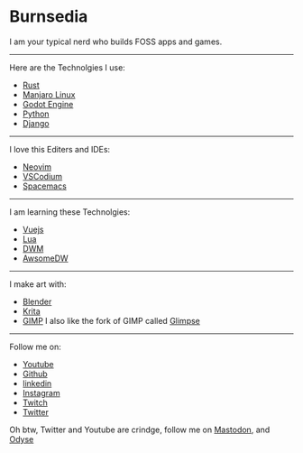 # Burnsedia

I am your typical nerd who builds FOSS apps and games.

---

Here are the Technolgies I use:

  - [Rust](https://www.rust-lang.org/)
  - [Manjaro Linux](https://manjaro.org/)
  - [Godot Engine](https://godotengine.org/)
  - [Python](https://www.python.org/)
  - [Django](https://www.djangoproject.com/)

---

I love this Editers and IDEs:
  - [Neovim](https://neovim.io/)
  - [VSCodium](https://vscodium.com/)
  - [Spacemacs](https://www.spacemacs.org/)

---

I am learning these Technolgies:
  - [Vuejs](https://vuejs.org/)
  - [Lua](https://www.lua.org/)
  - [DWM](https://dwm.suckless.org/)
  - [AwsomeDW](https://awesomewm.org/)

---

I make art with: 
  - [Blender](https://www.blender.org/)
  - [Krita](https://krita.org/en/)
  - [GIMP](https://www.gimp.org/)
  I also like the fork of GIMP called [Glimpse](https://glimpse-editor.org/)
---

Follow me on:
  - [Youtube](https://www.youtube.com/channel/UC71vuzjHKhS4Wv4Px44FKjg)
  - [Github](https://github.com/Burnsedia)
  - [linkedin](https://www.djangoproject.com/)
  - [Instagram](https://www.instagram.com/baileyburnsed/)
  - [Twitch](https://www.twitch.tv/burnsedia)  
  - [Twitter](https://twitter.com/Burnsed3dArt)

  Oh btw, Twitter and Youtube are crindge, follow me on [Mastodon](https://mastodon.social/web/timelines/home), and [Odyse](https://odysee.com/@Burnsedia:4)
